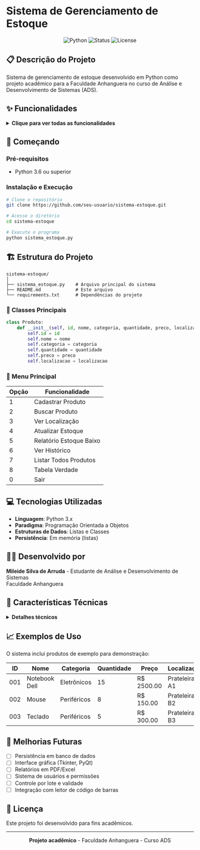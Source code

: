 # Sistema de Gerenciamento de Estoque

<div align="center">

![Python](https://img.shields.io/badge/Python-3.x-blue.svg)
![Status](https://img.shields.io/badge/Status-Concluído-green.svg)
![License](https://img.shields.io/badge/License-Acadêmica-lightgray.svg)

</div>

## 📋 Descrição do Projeto

Sistema de gerenciamento de estoque desenvolvido em Python como projeto acadêmico para a Faculdade Anhanguera no curso de Análise e Desenvolvimento de Sistemas (ADS).

## ✨ Funcionalidades

<details>
<summary><b>Clique para ver todas as funcionalidades</b></summary>

- **Cadastro de Produtos**: Registro completo de produtos com ID, nome, categoria, quantidade, preço e localização
- **Busca e Consulta**: Localização rápida de produtos por ID
- **Controle de Estoque**: Entradas e saídas com atualização automática
- **Relatórios**: 
  - Estoque baixo (abaixo de 10 unidades)
  - Histórico completo de movimentações
  - Listagem geral de produtos
- **Localização**: Controle de posicionamento dos produtos no estoque
- **Tabela Verdade**: Demonstração lógica do sistema funcionando

</details>

## 🚀 Começando

### Pré-requisitos

- Python 3.6 ou superior

### Instalação e Execução

```bash
# Clone o repositório
git clone https://github.com/seu-usuario/sistema-estoque.git

# Acesse o diretório
cd sistema-estoque

# Execute o programa
python sistema_estoque.py
```

## 🏗️ Estrutura do Projeto

```
sistema-estoque/
│
├── sistema_estoque.py    # Arquivo principal do sistema
├── README.md             # Este arquivo
└── requirements.txt      # Dependências do projeto
```

### 📁 Classes Principais

```python
class Produto:
    def __init__(self, id, nome, categoria, quantidade, preco, localizacao):
        self.id = id
        self.nome = nome
        self.categoria = categoria
        self.quantidade = quantidade
        self.preco = preco
        self.localizacao = localizacao
```

### 🎯 Menu Principal

| Opção | Funcionalidade |
|-------|----------------|
| 1 | Cadastrar Produto |
| 2 | Buscar Produto |
| 3 | Ver Localização |
| 4 | Atualizar Estoque |
| 5 | Relatório Estoque Baixo |
| 6 | Ver Histórico |
| 7 | Listar Todos Produtos |
| 8 | Tabela Verdade |
| 0 | Sair |

## 💻 Tecnologias Utilizadas

- **Linguagem**: Python 3.x
- **Paradigma**: Programação Orientada a Objetos
- **Estruturas de Dados**: Listas e Classes
- **Persistência**: Em memória (listas)

## 👨‍💻 Desenvolvido por

**Mileide Silva de Arruda** - Estudante de Análise e Desenvolvimento de Sistemas  
Faculdade Anhanguera

## 🔧 Características Técnicas

<details>
<summary><b>Detalhes técnicos</b></summary>

- Interface via terminal
- Dados armazenados em memória (volátil)
- Validações básicas de entrada
- Sistema modular e expansível
- Inclui 3 produtos de exemplo para testes

</details>

## 📈 Exemplos de Uso

O sistema inclui produtos de exemplo para demonstração:

| ID | Nome | Categoria | Quantidade | Preço | Localização |
|----|------|-----------|------------|-------|-------------|
| 001 | Notebook Dell | Eletrônicos | 15 | R$ 2500.00 | Prateleira A1 |
| 002 | Mouse | Periféricos | 8 | R$ 150.00 | Prateleira B2 |
| 003 | Teclado | Periféricos | 5 | R$ 300.00 | Prateleira B3 |

## 🔮 Melhorias Futuras

- [ ] Persistência em banco de dados
- [ ] Interface gráfica (Tkinter, PyQt)
- [ ] Relatórios em PDF/Excel
- [ ] Sistema de usuários e permissões
- [ ] Controle por lote e validade
- [ ] Integração com leitor de código de barras

## 📄 Licença

Este projeto foi desenvolvido para fins acadêmicos.

---

<div align="center">

**Projeto acadêmico** - Faculdade Anhanguera - Curso ADS

</div>
